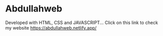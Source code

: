 # Abdullahweb
Developed with HTML, CSS and JAVASCRIPT...
Click on this link  to check my website
https://abdullahweb.netlify.app/
